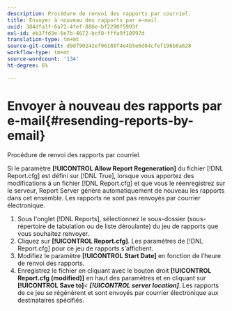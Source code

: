 ```yaml
---
description: Procédure de renvoi des rapports par courriel.
title: Envoyer à nouveau des rapports par e-mail
uuid: 384dfa1f-6a72-4fef-886e-bf2290f5993f
exl-id: eb37fd3e-6e7b-4672-bcf0-fffa9f10997d
translation-type: tm+mt
source-git-commit: d9df90242ef96188f4e4b5e6d04cfef196b0a628
workflow-type: tm+mt
source-wordcount: '134'
ht-degree: 6%

---
```


# Envoyer à nouveau des rapports par e-mail{#resending-reports-by-email}

Procédure de renvoi des rapports par courriel.

Si le paramètre **[!UICONTROL Allow Report Regeneration]** du fichier [!DNL Report.cfg] est défini sur [!DNL True], lorsque vous apportez des modifications à un fichier [!DNL Report.cfg] et que vous le réenregistrez sur le serveur, Report Server génère automatiquement de nouveau les rapports dans cet ensemble. Les rapports ne sont pas renvoyés par courrier électronique.

1. Sous l&#39;onglet [!DNL Reports], sélectionnez le sous-dossier (sous-répertoire de tabulation ou de liste déroulante) du jeu de rapports que vous souhaitez renvoyer.
1. Cliquez sur **[!UICONTROL Report.cfg]**. Les paramètres de [!DNL Report.cfg] pour ce jeu de rapports s&#39;affichent.
1. Modifiez le paramètre **[!UICONTROL Start Date]** en fonction de l’heure de renvoi des rapports.
1. Enregistrez le fichier en cliquant avec le bouton droit **[!UICONTROL Report.cfg (modified)]** en haut des paramètres et en cliquant sur **[!UICONTROL Save to]***&lt; **[!UICONTROL server location]***.
Les rapports de ce jeu se régénèrent et sont envoyés par courrier électronique aux destinataires spécifiés.
